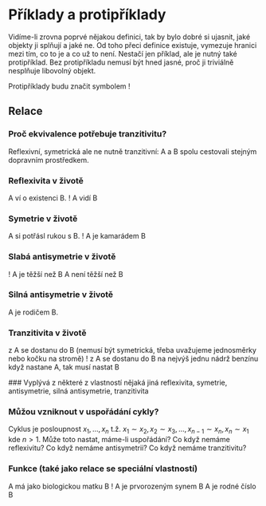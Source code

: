 # Příklady a protipříklady

Vidíme-li zrovna poprvé nějakou definici, tak by bylo dobré si ujasnit, jaké objekty ji splňují a jaké ne. Od toho přeci definice existuje, vymezuje hranici mezi tím, co to je a co už to není. Nestačí jen příklad, ale je nutný také protipříklad. Bez protipříkladu nemusí být hned jasné, proč ji triviálně nesplňuje libovolný objekt.

Protipříklady budu značit symbolem !

## Relace

### Proč ekvivalence potřebuje tranzitivitu?
Reflexivní, symetrická ale ne nutně tranzitivní: A a B spolu cestovali stejným dopravním prostředkem.

### Reflexivita v životě
A ví o existenci B.
! A vidí B

### Symetrie v životě
A si potřásl rukou s B.
! A je kamarádem B

### Slabá antisymetrie v životě
! A je těžší než B
A není těžší než B

### Silná antisymetrie v životě
A je rodičem B.

### Tranzitivita v životě
z A se dostanu do B (nemusí být symetrická, třeba uvažujeme jednosměrky nebo kočku na stromě)
! z A se dostanu do B na nejvýš jednu nádrž benzínu
když nastane A, tak musí nastat B

### Vyplývá z některé z vlastností nějaká jiná
reflexivita, symetrie, antisymetrie, silná antisymetrie, tranzitivita

### Můžou vzniknout v uspořádání cykly?
Cyklus je posloupnost $x_1,\ldots,x_n$ t.ž. $x_1 \sim x_2, x_2 \sim x_3, \ldots, x_{n-1} \sim x_n, x_n \sim x_1$ kde $n > 1$. Může toto nastat, máme-li uspořádání? Co když nemáme reflexivitu? Co když nemáme antisymetrii? Co když nemáme tranzitivitu? 


### Funkce (také jako relace se speciální vlastností)
A má jako biologickou matku B
! A je prvorozeným synem B
A je rodné číslo B



